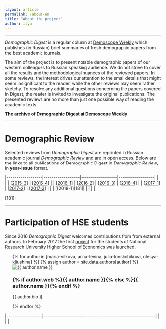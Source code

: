 ```yaml
---
layout: article
permalink: /about-en
title: "About the project"
author: ilya
---
```


***

*Demographic Digest*  is a regular column at [Demoscope Weekly](http://demoscope.ru) which publishes (in Russian) brief summaries of fresh demographic papers from the best academic journals.  

The aim of the project is to present notable demographic papers of our western colleagues to Russian speaking audience. We do not strive to cover all the results and the methodological nuances of the reviewed papers. In some reviews, the interest drives our attention to the small details that might seem insignificant to the reader, while the other reviews may seem rather sketchy. To resolve any additional questions concerning the papers covered in Digest, the reader is invited to investigate the original publications. The presented reviews are no more than just one possible way of reading the academic texts. 

**[The archive of Demographic Digest at Demoscope Weekly](http://demoscope.ru/weekly/arc/arcdigest.php)**  


***

# Demographic Review

Selected reviews from *Demographic Digest* are reprinted in Russian academic journal *[Demographic Review](https://demreview.hse.ru/en/)* and are in open access. Below are the links to all publications of Demographic Digest in *Demographic Review*, in **year-issue** format.  


|------------------|------------------|------------------|------------------|
|                  |                  | [[2015-3][153]]  | [[2015-4][154]]  |
| [[2016-1][161]]  | [[2016-2][162]]  | [[2016-3][163]]  | [[2016-4][164]]  |
| [[2017-1][171]]  | [[2017-2][172]]  | [[2017-3][173]]  |                  |
| [[2018-1][181]]  |                  |                  |                  |

[153]: https://demreview.hse.ru/2015--3/174844051.html
[154]: https://demreview.hse.ru/2015--4/179986337.html
[161]: https://demreview.hse.ru/2016--1/185829684.html
[162]: https://demreview.hse.ru/2016--2/190973840.html
[163]: https://demreview.hse.ru/2016--3/196886615.html
[164]: https://demreview.hse.ru/2016--4/202163189.html
[171]: https://demreview.hse.ru/2017--1/206925692.html
[172]: https://demreview.hse.ru/2017--2/210565796.html
[173]: https://demreview.hse.ru/2017--3/212768468.html
[181]:


***

# Participation of HSE students

Since 2016 *Demographic Digest* welcomes contributions from  from external authors. In February 2017 the first [project](https://www.hse.ru/org/hse/pfair/199751652.html) for the students of National Research University Higher School of Economics was launched.


<ul>
  {% for author in 
  [maria-vilkova, anna-levina, julia-lonshchikova, olesya-kliushina] 
  %}
    {% assign author = site.data.authors[author] %}
    <div class="author-image">
	<img src="{{ site.url }}/images/{{ author.avatar }}" alt="{{ author.name }}">
</div><!-- ./author-image -->
<div class="author-content">
	<h3 class="author-name" >{% if author.web %}<a href="{{ author.web }}" itemprop="author">{{ author.name }}</a>{% else %}<span itemprop="author">{{ author.name }}</span>{% endif %}</h3>
	<p class="author-bio">{{ author.bio }}</p>
</div><!-- ./author-content -->
  {% endfor %}
</ul>

|------------------|--------------------------------------------------------|
|                  |                                                        |